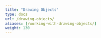 ```yaml
---
title: "Drawing Objects"
type: docs
url: /drawing-objects/
aliases: [/working-with-drawing-objects/]
weight: 130
---
```



